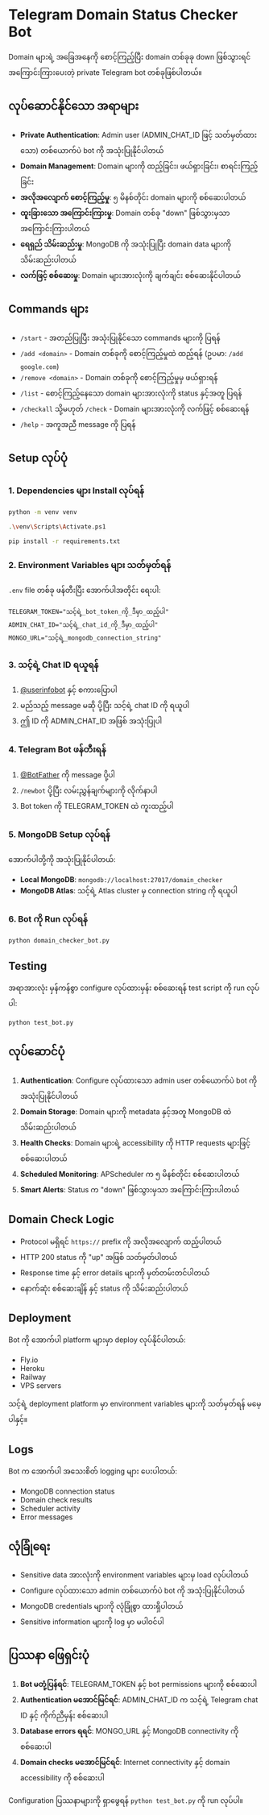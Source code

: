 # Telegram Domain Status Checker Bot

Domain များရဲ့ အခြေအနေကို စောင့်ကြည့်ပြီး domain တစ်ခုခု down ဖြစ်သွားရင် အကြောင်းကြားပေးတဲ့ private Telegram bot တစ်ခုဖြစ်ပါတယ်။

## လုပ်ဆောင်နိုင်သော အရာများ

- **Private Authentication**: Admin user (ADMIN_CHAT_ID ဖြင့် သတ်မှတ်ထားသော) တစ်ယောက်ပဲ bot ကို အသုံးပြုနိုင်ပါတယ်
- **Domain Management**: Domain များကို ထည့်ခြင်း၊ ဖယ်ရှားခြင်း၊ စာရင်းကြည့်ခြင်း
- **အလိုအလျောက် စောင့်ကြည့်မှု**: ၅ မိနစ်တိုင်း domain များကို စစ်ဆေးပါတယ်
- **ထူးခြားသော အကြောင်းကြားမှု**: Domain တစ်ခု "down" ဖြစ်သွားမှသာ အကြောင်းကြားပါတယ်
- **ရေရှည် သိမ်းဆည်းမှု**: MongoDB ကို အသုံးပြုပြီး domain data များကို သိမ်းဆည်းပါတယ်
- **လက်ဖြင့် စစ်ဆေးမှု**: Domain များအားလုံးကို ချက်ချင်း စစ်ဆေးနိုင်ပါတယ်

## Commands များ

- `/start` - အတည်ပြုပြီး အသုံးပြုနိုင်သော commands များကို ပြရန်
- `/add <domain>` - Domain တစ်ခုကို စောင့်ကြည့်မှုထဲ ထည့်ရန် (ဥပမာ: `/add google.com`)
- `/remove <domain>` - Domain တစ်ခုကို စောင့်ကြည့်မှုမှ ဖယ်ရှားရန်
- `/list` - စောင့်ကြည့်နေသော domain များအားလုံးကို status နှင့်အတူ ပြရန်
- `/checkall` သို့မဟုတ် `/check` - Domain များအားလုံးကို လက်ဖြင့် စစ်ဆေးရန်
- `/help` - အကူအညီ message ကို ပြရန်

## Setup လုပ်ပုံ

### 1. Dependencies များ Install လုပ်ရန်

```bash
python -m venv venv
```

```bash
.\venv\Scripts\Activate.ps1
```

```bash
pip install -r requirements.txt
```

### 2. Environment Variables များ သတ်မှတ်ရန်

`.env` file တစ်ခု ဖန်တီးပြီး အောက်ပါအတိုင်း ရေးပါ:

```env
TELEGRAM_TOKEN="သင့်ရဲ့_bot_token_ကို_ဒီမှာ_ထည့်ပါ"
ADMIN_CHAT_ID="သင့်ရဲ့_chat_id_ကို_ဒီမှာ_ထည့်ပါ"
MONGO_URL="သင့်ရဲ့_mongodb_connection_string"
```

### 3. သင့်ရဲ့ Chat ID ရယူရန်

1. [@userinfobot](https://t.me/userinfobot) နှင့် စကားပြောပါ
2. မည်သည့် message မဆို ပို့ပြီး သင့်ရဲ့ chat ID ကို ရယူပါ
3. ဤ ID ကို ADMIN_CHAT_ID အဖြစ် အသုံးပြုပါ

### 4. Telegram Bot ဖန်တီးရန်

1. [@BotFather](https://t.me/botfather) ကို message ပို့ပါ
2. `/newbot` ပို့ပြီး လမ်းညွှန်ချက်များကို လိုက်နာပါ
3. Bot token ကို TELEGRAM_TOKEN ထဲ ကူးထည့်ပါ

### 5. MongoDB Setup လုပ်ရန်

အောက်ပါတို့ကို အသုံးပြုနိုင်ပါတယ်:
- **Local MongoDB**: `mongodb://localhost:27017/domain_checker`
- **MongoDB Atlas**: သင့်ရဲ့ Atlas cluster မှ connection string ကို ရယူပါ

### 6. Bot ကို Run လုပ်ရန်

```bash
python domain_checker_bot.py
```

## Testing

အရာအားလုံး မှန်ကန်စွာ configure လုပ်ထားမှန်း စစ်ဆေးရန် test script ကို run လုပ်ပါ:

```bash
python test_bot.py
```

## လုပ်ဆောင်ပုံ

1. **Authentication**: Configure လုပ်ထားသော admin user တစ်ယောက်ပဲ bot ကို အသုံးပြုနိုင်ပါတယ်
2. **Domain Storage**: Domain များကို metadata နှင့်အတူ MongoDB ထဲ သိမ်းဆည်းပါတယ်
3. **Health Checks**: Domain များရဲ့ accessibility ကို HTTP requests များဖြင့် စစ်ဆေးပါတယ်
4. **Scheduled Monitoring**: APScheduler က ၅ မိနစ်တိုင်း စစ်ဆေးပါတယ်
5. **Smart Alerts**: Status က "down" ဖြစ်သွားမှသာ အကြောင်းကြားပါတယ်

## Domain Check Logic

- Protocol မရှိရင် `https://` prefix ကို အလိုအလျောက် ထည့်ပါတယ်
- HTTP 200 status ကို "up" အဖြစ် သတ်မှတ်ပါတယ်
- Response time နှင့် error details များကို မှတ်တမ်းတင်ပါတယ်
- နောက်ဆုံး စစ်ဆေးချိန် နှင့် status ကို သိမ်းဆည်းပါတယ်

## Deployment

Bot ကို အောက်ပါ platform များမှာ deploy လုပ်နိုင်ပါတယ်:
- Fly.io
- Heroku
- Railway
- VPS servers

သင့်ရဲ့ deployment platform မှာ environment variables များကို သတ်မှတ်ရန် မမေ့ပါနှင့်။

## Logs

Bot က အောက်ပါ အသေးစိတ် logging များ ပေးပါတယ်:
- MongoDB connection status
- Domain check results
- Scheduler activity
- Error messages

## လုံခြုံရေး

- Sensitive data အားလုံးကို environment variables များမှ load လုပ်ပါတယ်
- Configure လုပ်ထားသော admin တစ်ယောက်ပဲ bot ကို အသုံးပြုနိုင်ပါတယ်
- MongoDB credentials များကို လုံခြုံစွာ ထားရှိပါတယ်
- Sensitive information များကို log မှာ မပါဝင်ပါ

## ပြဿနာ ဖြေရှင်းပုံ

1. **Bot မတုံ့ပြန်ရင်**: TELEGRAM_TOKEN နှင့် bot permissions များကို စစ်ဆေးပါ
2. **Authentication မအောင်မြင်ရင်**: ADMIN_CHAT_ID က သင့်ရဲ့ Telegram chat ID နှင့် ကိုက်ညီမှန်း စစ်ဆေးပါ
3. **Database errors ရရင်**: MONGO_URL နှင့် MongoDB connectivity ကို စစ်ဆေးပါ
4. **Domain checks မအောင်မြင်ရင်**: Internet connectivity နှင့် domain accessibility ကို စစ်ဆေးပါ

Configuration ပြဿနာများကို ရှာဖွေရန် `python test_bot.py` ကို run လုပ်ပါ။